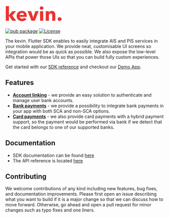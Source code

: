 ![kevin.](./logo.png)

[![pub package](https://img.shields.io/pub/v/kevin_flutter_in_app_payments.svg)](https://pub.dev/packages/kevin_flutter_in_app_payments)
[![License](https://shields.io/badge/license-MIT-blue)](https://github.com/getkevin/kevin-flutter/tree/master/packages/kevin_flutter_in_app_payments/kevin_flutter_in_app_payments/LICENSE)

The kevin. Flutter SDK enables to easily integrate AIS and PIS services in your mobile application. We provide neat, customisable UI screens so integration would be as quick as possible. We also expose the low-level APIs that power those UIs so that you can build fully custom experiences.

Get started with our [SDK reference](https://developer.kevin.eu/mobile/) and checkout our [Demo App](https://github.com/getkevin/kevin-flutter/tree/master/example).

## Features

- [**Account linking**](https://pub.dev/packages/kevin_flutter_accounts) - we provide an easy solution to authenticate and manage user bank accounts.
- [**Bank payments**](https://pub.dev/packages/kevin_flutter_in_app_payments) - we provide a possibility to integrate bank payments in your app with both SCA and non-SCA options.
- [**Card payments**](https://pub.dev/packages/kevin_flutter_in_app_payments) - we also provide card payments with a hybrid payment support, so the payment would be performed via bank if we detect that the card belongs to one of our supported banks.

## Documentation

- SDK documentation can be found [here](https://developer.kevin.eu/mobile/)
- The API reference is located [here](https://docs.kevin.eu/)

## Contributing

We welcome contributions of any kind including new features, bug fixes, and documentation improvements. Please first open an issue describing what you want to build if it is a major change so that we can discuss how to move forward. Otherwise, go ahead and open a pull request for minor changes such as typo fixes and one liners.
